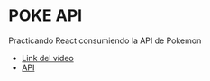 # POKE API

Practicando React consumiendo la API de Pokemon

- [Link del vídeo](https://youtu.be/iRTx5_kwyNA?si=ALFIaaEsSnCwVQBr)
- [API](https://pokeapi.co/)
